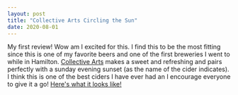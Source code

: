 ```yaml
---
layout: post
title: "Collective Arts Circling the Sun"
date: 2020-08-01
---
```


My first review! Wow am I excited for this. I find this to be the most fitting since this is one of my favorite beers and one of the first breweries I went to while in Hamilton. [Collective Arts](http://https://collectiveartsbrewing.com) makes a sweet and refreshing and pairs perfectly with a sunday evening sunset (as the name of the cider indicates). I think this is one of the best ciders I have ever had an I encourage everyone to give it a go! [Here's what it looks like!](https://www.instagram.com/p/CC6ewfyFIno/)
